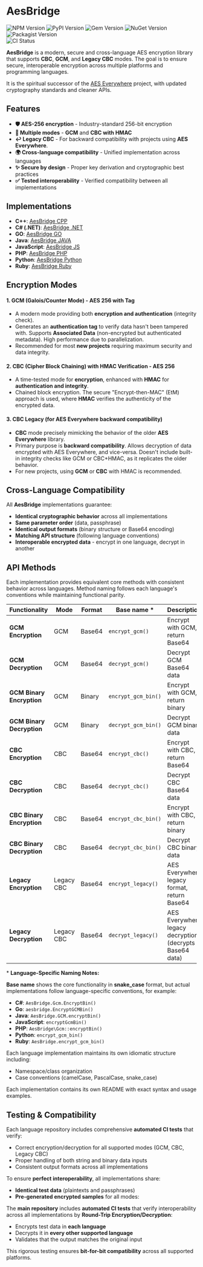 # AesBridge

![NPM Version](https://img.shields.io/npm/v/aes-bridge.svg)
![PyPI Version](https://img.shields.io/pypi/v/aes-bridge.svg)
![Gem Version](https://img.shields.io/gem/v/aes-bridge.svg)
![NuGet Version](https://img.shields.io/nuget/v/AesBridge.svg)
![Packagist Version](https://img.shields.io/packagist/v/mervick/aes-bridge.svg)  
![CI Status](https://github.com/mervick/aes-bridge/actions/workflows/cross-test.yml/badge.svg)


**AesBridge** is a modern, secure and cross-language AES encryption library that supports **CBC**, **GCM**, and **Legacy CBC** modes.
The goal is to ensure secure, interoperable encryption across multiple platforms and programming languages.

It is the spiritual successor of the [AES Everywhere](https://github.com/mervick/aes-everywhere-legacy) project, with updated cryptography standards and cleaner APIs.

## Features

- **🛡️ AES-256 encryption** - Industry-standard 256-bit encryption
- **🔐 Multiple modes** - **GCM** and **CBC with HMAC**
- **↩️ Legacy CBC** - For backward compatibility with projects using **AES Everywhere**.
- **🌍 Cross-language compatibility** - Unified implementation across languages
- **✨ Secure by design** - Proper key derivation and cryptographic best practices
- **✅ Tested interoperability** - Verified compatibility between all implementations


## Implementations

* **C++**: [AesBridge CPP](https://github.com/mervick/aes-bridge-cpp)
* **C# (.NET)**: [AesBridge .NET](https://github.com/mervick/aes-bridge-dotnet)
* **GO**: [AesBridge GO](https://github.com/mervick/aes-bridge-go)
* **Java**: [AesBridge JAVA](https://github.com/mervick/aes-bridge-java)
* **JavaScript**: [AesBridge JS](https://github.com/mervick/aes-bridge-js)
* **PHP**: [AesBridge PHP](https://github.com/mervick/aes-bridge-php)
* **Python**: [AesBridge Python](https://github.com/mervick/aes-bridge-python)
* **Ruby**: [AesBridge Ruby](https://github.com/mervick/aes-bridge-ruby)


## Encryption Modes

#### **1. GCM (Galois/Counter Mode) - AES 256 with Tag**

* A modern mode providing both **encryption and authentication** (integrity check).
* Generates an **authentication tag** to verify data hasn't been tampered with. Supports **Associated Data** (non-encrypted but authenticated metadata). High performance due to parallelization.
* Recommended for most **new projects** requiring maximum security and data integrity.

#### **2. CBC (Cipher Block Chaining) with HMAC Verification - AES 256**

* A time-tested mode for **encryption**, enhanced with **HMAC** for **authentication and integrity**.
* Chained block encryption. The secure "Encrypt-then-MAC" (EtM) approach is used, where **HMAC** verifies the authenticity of the encrypted data.


#### **3. CBC Legacy (for AES Everywhere backward compatibility)**

* **CBC** mode precisely mimicking the behavior of the older **AES Everywhere** library.
* Primary purpose is **backward compatibility**. Allows decryption of data encrypted with AES Everywhere, and vice-versa. Doesn't include built-in integrity checks like GCM or CBC+HMAC, as it replicates the older behavior.
* For new projects, using **GCM** or **CBC** with HMAC is recommended.

## Cross-Language Compatibility

All **AesBridge** implementations guarantee:

- **Identical cryptographic behavior** across all implementations
- **Same parameter order** (data, passphrase)
- **Identical output formats** (binary structure or Base64 encoding)
- **Matching API structure** (following language conventions)
- **Interoperable encrypted data** - encrypt in one language, decrypt in another


## API Methods

Each implementation provides equivalent core methods with consistent behavior across languages. Method naming follows each language's conventions while maintaining functional parity.

| **Functionality**          | **Mode**      | **Format** | **Base name** *      | **Description** |
|----------------------------|---------------|------------|----------------------|----------------|
| **GCM Encryption**         | GCM           | Base64     | `encrypt_gcm()`      | Encrypt with GCM, return Base64 |
| **GCM Decryption**         | GCM           | Base64     | `decrypt_gcm()`      | Decrypt GCM Base64 data |
| **GCM Binary Encryption**  | GCM           | Binary     | `encrypt_gcm_bin()`  | Encrypt with GCM, return binary |
| **GCM Binary Decryption**  | GCM           | Binary     | `decrypt_gcm_bin()`  | Decrypt GCM binary data |
| **CBC Encryption**         | CBC           | Base64     | `encrypt_cbc()`      | Encrypt with CBC, return Base64 |
| **CBC Decryption**         | CBC           | Base64     | `decrypt_cbc()`      | Decrypt CBC Base64 data |
| **CBC Binary Encryption**  | CBC           | Base64     | `encrypt_cbc_bin()`  | Encrypt with CBC, return binary |
| **CBC Binary Decryption**  | CBC           | Base64     | `decrypt_cbc_bin()`  | Decrypt CBC binary data |
| **Legacy Encryption**      | Legacy CBC    | Base64     | `encrypt_legacy()`   | AES Everywhere legacy format, return Base64 |
| **Legacy Decryption**      | Legacy CBC    | Base64     | `decrypt_legacy()`   | AES Everywhere legacy decryption (decrypts Base64 data) |

\* **Language-Specific Naming Notes:**

**Base name** shows the core functionality in **snake_case** format, but actual implementations follow language-specific conventions, for example:
- **C#**: `AesBridge.Gcm.EncryptBin()`
- **Go**: `aesbridge.EncryptGCMBin()`
- **Java**: `AesBridge.GCM.encryptBin()`
- **JavaScript**: `encryptGcmBin()`
- **PHP**: `AesBridge\Gcm::encryptBin()`
- **Python**: `encrypt_gcm_bin()`
- **Ruby**: `AesBridge.encrypt_gcm_bin()`

Each language implementation maintains its own idiomatic structure including:
- Namespace/class organization
- Case conventions (camelCase, PascalCase, snake_case)

Each implementation contains its own README with exact syntax and usage examples.  


## **Testing & Compatibility**

Each language repository includes comprehensive **automated CI tests** that verify:

- Correct encryption/decryption for all supported modes (GCM, CBC, Legacy CBC)
- Proper handling of both string and binary data inputs
- Consistent output formats across all implementations

To ensure **perfect interoperability**, all implementations share:

- **Identical test data** (plaintexts and passphrases)
- **Pre-generated encrypted samples** for all modes:

The **main repository** includes **automated CI tests** that verify interoperability across all implementations by **Round-Trip Encryption/Decryption**:

- Encrypts test data in **each language**  
- Decrypts it in **every other supported language**  
- Validates that the output matches the original input  


This rigorous testing ensures **bit-for-bit compatibility** across all supported platforms.
